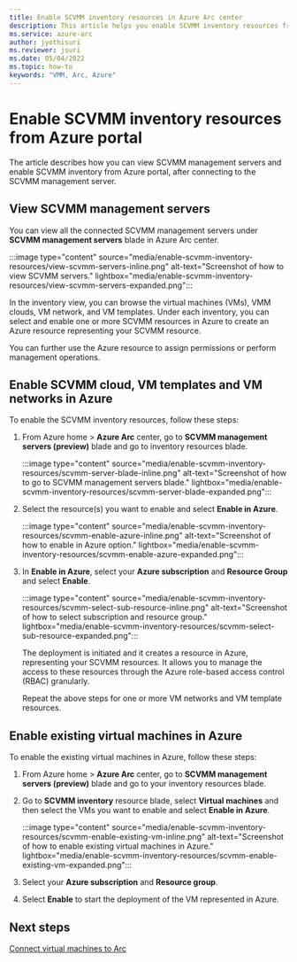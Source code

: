 ```yaml
---
title: Enable SCVMM inventory resources in Azure Arc center
description: This article helps you enable SCVMM inventory resources from Azure portal
ms.service: azure-arc
author: jyothisuri
ms.reviewer: jsuri
ms.date: 05/04/2022
ms.topic: how-to
keywords: "VMM, Arc, Azure"
---
```


# Enable SCVMM inventory resources from Azure portal

The article describes how you can view SCVMM management servers and enable SCVMM inventory from Azure portal, after connecting to the SCVMM management server.

## View SCVMM management servers

You can view all the connected SCVMM management servers under **SCVMM management servers** blade in Azure Arc center.

:::image type="content" source="media/enable-scvmm-inventory-resources/view-scvmm-servers-inline.png" alt-text="Screenshot of how to view SCVMM servers." lightbox="media/enable-scvmm-inventory-resources/view-scvmm-servers-expanded.png":::

In the inventory view, you can browse the virtual machines (VMs), VMM clouds, VM network, and VM templates.
Under each inventory, you can select and enable one or more SCVMM resources in Azure to create an Azure resource representing your SCVMM resource.

You can further use the Azure resource to assign permissions or perform management operations.

## Enable SCVMM cloud, VM templates and VM networks in Azure

To enable the SCVMM inventory resources, follow these steps:

1. From Azure home > **Azure Arc** center,  go to **SCVMM management servers (preview)** blade and go to inventory resources blade.

    :::image type="content" source="media/enable-scvmm-inventory-resources/scvmm-server-blade-inline.png" alt-text="Screenshot of how to go to SCVMM management servers blade." lightbox="media/enable-scvmm-inventory-resources/scvmm-server-blade-expanded.png":::

1. Select the resource(s) you want to enable and select **Enable in Azure**.

    :::image type="content" source="media/enable-scvmm-inventory-resources/scvmm-enable-azure-inline.png" alt-text="Screenshot of how to enable in Azure option." lightbox="media/enable-scvmm-inventory-resources/scvmm-enable-azure-expanded.png":::

1. In **Enable in Azure**, select your **Azure subscription** and **Resource Group** and select **Enable**.

    :::image type="content" source="media/enable-scvmm-inventory-resources/scvmm-select-sub-resource-inline.png" alt-text="Screenshot of how to select subscription and resource group." lightbox="media/enable-scvmm-inventory-resources/scvmm-select-sub-resource-expanded.png":::

    The deployment is initiated and it creates a resource in Azure, representing your SCVMM resources. It allows you to manage the access to these resources through the Azure role-based access control (RBAC) granularly.

    Repeat the above steps for one or more VM networks and VM template resources.

## Enable existing virtual machines in Azure

To enable the existing virtual machines in Azure, follow these steps:

1. From Azure home > **Azure Arc** center,  go to **SCVMM management servers (preview)** blade and go to your inventory resources blade.

1. Go to **SCVMM inventory** resource blade, select **Virtual machines** and then select the VMs you want to enable and select **Enable in Azure**.

    :::image type="content" source="media/enable-scvmm-inventory-resources/scvmm-enable-existing-vm-inline.png" alt-text="Screenshot of how to enable existing virtual machines in Azure." lightbox="media/enable-scvmm-inventory-resources/scvmm-enable-existing-vm-expanded.png":::

1. Select your **Azure subscription** and **Resource group**.

1. Select **Enable** to start the deployment of the VM represented in Azure.

## Next steps

[Connect virtual machines to Arc](quickstart-connect-system-center-virtual-machine-manager-to-arc.md)
